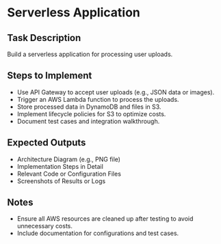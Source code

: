 # Serverless Application

## Task Description
Build a serverless application for processing user uploads.

## Steps to Implement
- Use API Gateway to accept user uploads (e.g., JSON data or images).
- Trigger an AWS Lambda function to process the uploads.
- Store processed data in DynamoDB and files in S3.
- Implement lifecycle policies for S3 to optimize costs.
- Document test cases and integration walkthrough.

## Expected Outputs
- Architecture Diagram (e.g., PNG file)
- Implementation Steps in Detail
- Relevant Code or Configuration Files
- Screenshots of Results or Logs

## Notes
- Ensure all AWS resources are cleaned up after testing to avoid unnecessary costs.
- Include documentation for configurations and test cases.

